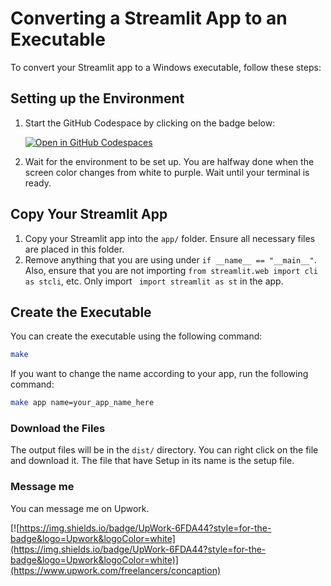  # Converting a Streamlit App to an Executable

To convert your Streamlit app to a Windows executable, follow these steps:

## Setting up the Environment
1. Start the GitHub Codespace by clicking on the badge below:

   [![Open in GitHub Codespaces](https://github.com/codespaces/badge.svg)](https://codespaces.new/concaption/streamlit-exe)
2. Wait for the environment to be set up. You are halfway done when the screen color changes from white to purple. Wait until your terminal is ready.

## Copy Your Streamlit App
1. Copy your Streamlit app into the `app/` folder. Ensure all necessary files are placed in this folder.
2. Remove anything that you are using under `if __name__ == "__main__"`. Also, ensure that you are not importing `from streamlit.web import cli as stcli`, etc. Only import ` import streamlit as st` in the app.

## Create the Executable
You can create the executable using the following command:
```sh
make
```
If you want to change the name according to your app, run the following command:

```sh
make app name=your_app_name_here
```

### Download the Files
The output files will be in the `dist/` directory. You can right click on the file and download it. The file that have Setup in its name is the setup file.

### Message me

You can message me on Upwork.

[![https://img.shields.io/badge/UpWork-6FDA44?style=for-the-badge&logo=Upwork&logoColor=white](https://img.shields.io/badge/UpWork-6FDA44?style=for-the-badge&logo=Upwork&logoColor=white)](https://www.upwork.com/freelancers/concaption)
